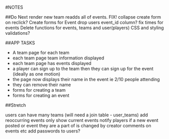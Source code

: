 #NOTES

##Do Next
render new team readds all of events. FIX!
collapse create form on reclick?
Create forms for Event
drop users event_id column?
fix times for events
Delete functions for events, teams and user(players)
CSS and styling
validations?



##APP TASKS
- A team page for each team
- each team page team information displayed
- each team page has events displayed
- a player can sign up to the team then they can sign up for the event (ideally as one motion)
- the page now displays their name in the event ie 2/10 people attending
- they can remove their name
- forms for creating a team
- forms for creating an event

##Stretch

users can have many teams (will need a join table - user_teams)
add reoccurring events
only show current events
notify players if a new event posted or event they are a part of is changed by creator
comments on events etc
add passwords to users?